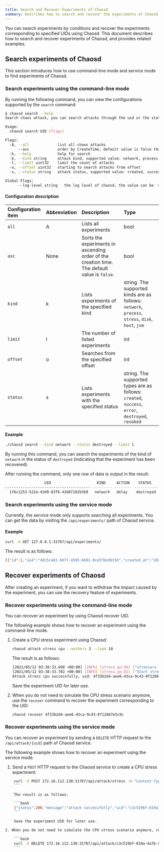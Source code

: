 ```yaml
---
title: Search and Recover Experiments of Chaosd
summary: Describes how to search and recover the experiments of Chaosd, and provide related examples.
---
```


You can search experiments by conditions and recover the experiments corresponding to specified UIDs using Chaosd. This document describes how to search and recover experiments of Chaosd, and provides related examples.

## Search experiments of Chaosd

This section introduces how to use command-line mode and service mode to find experiments of Chaosd.

### Search experiments using the command-line mode

By running the following command, you can view the configurations supported by the `search` command:

```bash
$ chaosd search --help
Search chaos attack, you can search attacks through the uid or the state of the attack

Usage:
  chaosd search UID [flags]

Flags:
  -A, --all             list all chaos attacks
      --asc             order by CreateTime, default value is false that means order by CreateTime desc
  -h, --help            help for search
  -k, --kind string     attack kind, supported value: network, process, stress, disk, host, jvm
  -l, --limit uint32    limit the count of attacks
  -o, --offset uint32   starting to search attacks from offset
  -s, --status string   attack status, supported value: created, success, error, destroyed, revoked

Global Flags:
      --log-level string   the log level of chaosd, the value can be 'debug', 'info', 'warn' and 'error'
```

#### Configuration description

| Configuration item | Abbreviation | Description | Type |
| :-- | :-- | :-- | :-- |
| `all` | A | Lists all experiments | bool |
| `asc` | None | Sorts the experiments in ascending order of the creation time. The default value is `false`. | bool |
| `kind` | k | Lists experiments of the specified kind | string. The supported kinds are as follows: `network`, `process`, `stress`, `disk`, `host`, `jvm` |
| `limit` | l | The number of listed experiments | int |
| `offset` | o | Searches from the specified offset | int |
| `status` | s | Lists experiments with the specified status | string. The supported types are as follows: `created`, `success`, `error`, `destroyed`, `revoked` |

#### Example

```bash
./chaosd search --kind network --status destroyed --limit 1
```

By running this command, you can search the experiments of the kind of `network` in the status of `destroyed` (indicating that the experiment has been recovered).

After running the command, only one row of data is output in the result:

```bash
                  UID                     KIND     ACTION    STATUS            CREATE TIME                                                                                                                  CONFIGURATION
--------------------------------------- --------- -------- ----------- --------------------------- ---------------------------------------------------------------------------------------------------------------------------------------------------------------------------------------------------------------------------------
  1f6c1253-522a-43d9-83f8-42607102b3b9   network   delay    destroyed   2021-11-02T15:14:07+08:00   {"schedule":"","duration":"","action":"delay","kind":"network","uid":"1f6c1253-522a-43d9-83f8-42607102b3b9","latency":"2s","jitter":"0ms","correlation":"0","device":"eth0","ip-address":"220.181.38.251","ip-protocol":"all"}
```

### Search experiments using the service mode

Currently, the service mode only supports searching all experiments. You can get the data by visiting the `/api/experiments/` path of Chaosd service.

#### Example

```bash
curl -X GET 127.0.0.1:31767/api/experiments/
```

The result is as follows:

```bash
[{"id":1,"uid":"ddc5ca81-b677-4595-b691-0ce57bedb156","created_at":"2021-10-18T16:01:18.563542491+08:00","updated_at":"2021-10-18T16:07:27.87111393+08:00","status":"success","kind":"stress","action":"mem","recover_command":"{\"schedule\":\"\",\"duration\":\"\",\"action\":\"mem\",\"kind\":\"stress\",\"uid\":\"ddc5ca81-b677-4595-b691-0ce57bedb156\",\"Load\":0,\"Workers\":0,\"Size\":\"100MB\",\"Options\":null,\"StressngPid\":0}","launch_mode":"svr"}]
```

## Recover experiments of Chaosd

After creating an experiment, if you want to withdraw the impact caused by the experiment, you can use the recovery feature of experiments.

### Recover experiments using the command-line mode

You can recover an experiment by using Chaosd recover UID.

The following example shows how to recover an experiment using the command-line mode.

1. Create a CPU stress experiment using Chaosd:

   ```bash
   chaosd attack stress cpu --workers 2 --load 10
   ```

   The result is as follows:

   ```bash
   [2021/05/12 03:38:33.698 +00:00] [INFO] [stress.go:66] ["stressors normalize"] [arguments=" --cpu 2 --cpu-load 10"]
   [2021/05/12 03:38:33.702 +00:00] [INFO] [stress.go:82] ["Start stress-ng process successfully"] [command="/usr/bin/stress-ng --cpu 2 --cpu-load 10"] [Pid=27483]
   Attack stress cpu successfully, uid: 4f33b2d4-aee6-43ca-9c43-0f12867e5c9c
   ```

   Save the experiment UID for later use.

2. When you do not need to simulate the CPU stress scenario anymore, use the `recover` command to recover the experiment corresponding to the UID:

   ```bash
   chaosd recover 4f33b2d4-aee6-43ca-9c43-0f12867e5c9c
   ```

### Recover experiments using the service mode

You can recover an experiment by sending a `DELETE` HTTP request to the `/api/attack/{uid}` path of Chaosd service.

The following example shows how to recover an experiment using the service mode.

1. Send a `POST` HTTP request to the Chaosd service to create a CPU stress experiment:

````bash
    curl -X POST 172.16.112.130:31767/api/attack/stress -H "Content-Type:application/json" -d '{"load":10, "action":"cpu","workers":1}'
    ```

    The result is as follows:

    ```bash
    {"status":200,"message":"attack successfully","uid":"c3c519bf-819a-4a7b-97fb-e3d0814481fa"}
    ```

    Save the experiment UID for later use.

2. When you do not need to simulate the CPU stress scenario anymore, run the following command to recover the experiment corresponding to the UID:

    ```bash
    curl -X DELETE 172.16.112.130:31767/api/attack/c3c519bf-819a-4a7b-97fb-e3d0814481fa
    ```
````
